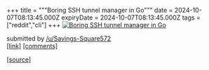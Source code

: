 +++
title = """Boring SSH tunnel manager in Go"""
date = 2024-10-07T08:13:45.000Z
expiryDate = 2024-10-07T08:13:45.000Z
tags = ["reddit","cli"]
+++
[![Boring SSH tunnel manager in Go](https://external-preview.redd.it/-5pvwtGqV9gaPEt1wxUTEgBJo4uPSyVoLbdZqeEq91k.jpg?width=640&crop=smart&auto=webp&s=82149b8f162adb96161d63ee770e1ecd6073fd7a "Boring SSH tunnel manager in Go")](https://www.reddit.com/r/commandline/comments/1fy2mad/boring_ssh_tunnel_manager_in_go/)

submitted by [/u/Savings-Square572](https://www.reddit.com/user/Savings-Square572)  
[\[link\]](https://github.com/alebeck/boring) [\[comments\]](https://www.reddit.com/r/commandline/comments/1fy2mad/boring_ssh_tunnel_manager_in_go/)

[[source]](https://www.reddit.com/r/commandline/comments/1fy2mad/boring_ssh_tunnel_manager_in_go/)
